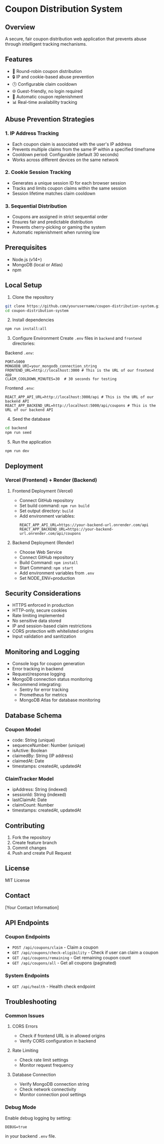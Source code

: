 # Coupon Distribution System

## Overview
A secure, fair coupon distribution web application that prevents abuse through intelligent tracking mechanisms.

## Features
- 🎫 Round-robin coupon distribution
- 🔒 IP and cookie-based abuse prevention
- 🕒 Configurable claim cooldown
- 🌐 Guest-friendly, no login required
- 🔄 Automatic coupon replenishment
- 📊 Real-time availability tracking

## Abuse Prevention Strategies

### 1. IP Address Tracking
- Each coupon claim is associated with the user's IP address
- Prevents multiple claims from the same IP within a specified timeframe
- Cooldown period: Configurable (default 30 seconds)
- Works across different devices on the same network

### 2. Cookie Session Tracking
- Generates a unique session ID for each browser session
- Tracks and limits coupon claims within the same session
- Session lifetime matches claim cooldown

### 3. Sequential Distribution
- Coupons are assigned in strict sequential order
- Ensures fair and predictable distribution
- Prevents cherry-picking or gaming the system
- Automatic replenishment when running low

## Prerequisites
- Node.js (v14+)
- MongoDB (local or Atlas)
- npm

## Local Setup

1. Clone the repository
```bash
git clone https://github.com/yourusername/coupon-distribution-system.git
cd coupon-distribution-system
```

2. Install dependencies
```bash
npm run install:all
```

3. Configure Environment
Create `.env` files in `backend` and `frontend` directories:

Backend `.env`:
```
PORT=5000
MONGODB_URI=your_mongodb_connection_string
FRONTEND_URL=http://localhost:3000 # This is the URL of our frontend app
CLAIM_COOLDOWN_MINUTES=30  # 30 seconds for testing

```

Frontend `.env`:
```
REACT_APP_API_URL=http://localhost:3000/api # This is the URL of our backend API
REACT_APP_BACKEND_URL=http://localhost:5000/api/coupons # This is the URL of our backend API
```

4. Seed the database
```bash
cd backend
npm run seed
```

5. Run the application
```bash
npm run dev
```

## Deployment

### Vercel (Frontend) + Render (Backend)
1. Frontend Deployment (Vercel)
   - Connect GitHub repository
   - Set build command: `npm run build`
   - Set output directory: `build`
   - Add environment variables:
     ```
     REACT_APP_API_URL=https://your-backend-url.onrender.com/api
     REACT_APP_BACKEND_URL=https://your-backend-url.onrender.com/api/coupons
     ```

2. Backend Deployment (Render)
   - Choose Web Service
   - Connect GitHub repository
   - Build Command: `npm install`
   - Start Command: `npm start`
   - Add environment variables from `.env`
   - Set NODE_ENV=production

## Security Considerations
- HTTPS enforced in production
- HTTP-only, secure cookies
- Rate limiting implemented
- No sensitive data stored
- IP and session-based claim restrictions
- CORS protection with whitelisted origins
- Input validation and sanitization

## Monitoring and Logging
- Console logs for coupon generation
- Error tracking in backend
- Request/response logging
- MongoDB connection status monitoring
- Recommend integrating:
  - Sentry for error tracking
  - Prometheus for metrics
  - MongoDB Atlas for database monitoring

## Database Schema

### Coupon Model
- code: String (unique)
- sequenceNumber: Number (unique)
- isActive: Boolean
- claimedBy: String (IP address)
- claimedAt: Date
- timestamps: createdAt, updatedAt

### ClaimTracker Model
- ipAddress: String (indexed)
- sessionId: String (indexed)
- lastClaimAt: Date
- claimCount: Number
- timestamps: createdAt, updatedAt

## Contributing
1. Fork the repository
2. Create feature branch
3. Commit changes
4. Push and create Pull Request

## License
MIT License

## Contact
[Your Contact Information]

## API Endpoints

### Coupon Endpoints
- `POST /api/coupons/claim` - Claim a coupon
- `GET /api/coupons/check-eligibility` - Check if user can claim a coupon
- `GET /api/coupons/remaining` - Get remaining coupon count
- `GET /api/coupons/all` - Get all coupons (paginated)

### System Endpoints
- `GET /api/health` - Health check endpoint

## Troubleshooting

### Common Issues
1. CORS Errors
   - Check if frontend URL is in allowed origins
   - Verify CORS configuration in backend

2. Rate Limiting
   - Check rate limit settings
   - Monitor request frequency

3. Database Connection
   - Verify MongoDB connection string
   - Check network connectivity
   - Monitor connection pool settings

### Debug Mode
Enable debug logging by setting:
```
DEBUG=true
```
in your backend `.env` file. 